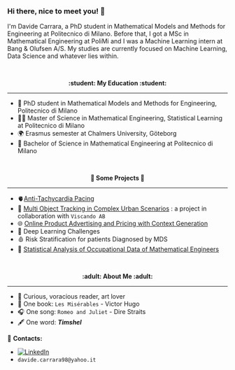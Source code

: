 ### Hi there, nice to meet you! 👋

I'm Davide Carrara, a PhD student in Mathematical Models and Methods for Engineering at Politecnico di Milano. Before that, I got a MSc in Mathematical Engineering at PoliMi and I was a Machine Learning intern at Bang & Olufsen A/S. My studies are currently focused on Machine Learning, Data Science and whatever lies within. 


<br />
<p align="center" style="font-weight:bold"> :student: <b> My Education </b> :student: <p>

---
- :roller_coaster: PhD student in Mathematical Models and Methods for Engineering, Politecnico di Milano
- :man_student: Master of Science in Mathematical Engineering, Statistical Learning at Politecnico di Milano
- 🌍 Erasmus semester at Chalmers University, Göteborg
- :boy: Bachelor of Science in Mathematical Engineering at Politecnico di Milano
  
<br />
<p align="center" style="font-weight:bold"> 🔨 <b> Some Projects </b> 🔨 <p>

---
- :anatomical_heart:[Anti-Tachycardia Pacing](https://github.com/davidecarrara98/Anti-Tachycardia-Pacing)
- 🚗 [Multi Object Tracking in Complex Urban Scenarios](https://github.com/davidecarrara98/Multi-Object-Tracking-in-Complex-Urban-Scenarios) : a project in collaboration with `Viscando AB`
- 🌐 [Online Product Advertising and Pricing with Context Generation](https://github.com/davidecarrara98/Dia_Project)
- 🧠 Deep Learning Challenges <!-- CARICARE CODICE E PRESENTAZIONE -->
- 🩸 Risk Stratification for patients Diagnosed by MDS <!-- CARICARE CODICE E PRESENTAZIONE -->
- 💼 [Statistical Analysis of Occupational Data of Mathematical Engineers](https://github.com/davidecarrara98/Progetto-StatAIM)
  
<br />
<p align="center" style="font-weight:bold"> :adult: <b> About Me </b> :adult: <p>

---
- :bust_in_silhouette: Curious, voracious reader, art lover
- 📖 One book: `Les Misérables` - Victor Hugo
- 🎧 One song: `Romeo and Juliet` - Dire Straits
- :fountain_pen: One word: ***Timshel***

:loudspeaker: **Contacts:**
- [![LinkedIn](https://img.shields.io/badge/-LinkedIn-blue?style=flat&logo=Linkedin&logoColor=white)](https://www.linkedin.com/in/davide-carrara/)
- `davide.carrara98@yahoo.it`

 
